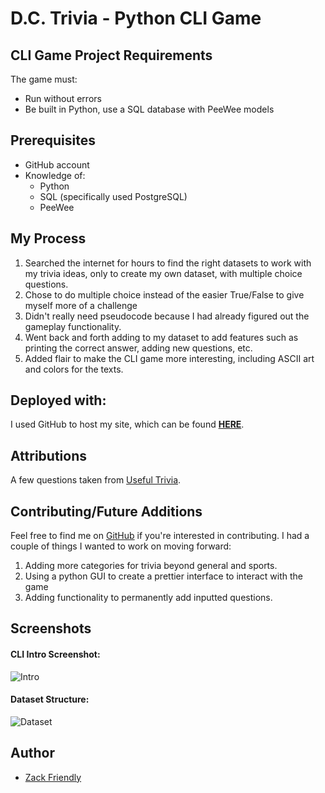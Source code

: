 # D.C. Trivia - Python CLI Game

## CLI Game Project Requirements

The game must:

* Run without errors
* Be built in Python, use a SQL database with PeeWee models


## Prerequisites

- GitHub account
- Knowledge of:
  - Python
  - SQL (specifically used PostgreSQL)
  - PeeWee

## My Process

1. Searched the internet for hours to find the right datasets to work with my trivia ideas, only to create my own dataset, with multiple choice questions.
2. Chose to do multiple choice instead of the easier True/False to give myself more of a challenge
3. Didn't really need pseudocode because I had already figured out the gameplay functionality.
4. Went back and forth adding to my dataset to add features such as printing the correct answer, adding new questions, etc.
5. Added flair to make the CLI game more interesting, including ASCII art and colors for the texts.


## Deployed with:

I used GitHub to host my site, which can be found [**HERE**](https://github.com/zfriendly/python-cli-game).

## Attributions

A few questions taken from [Useful Trivia](https://www.usefultrivia.com/sports_trivia/washington_nationals_trivia.html).

## Contributing/Future Additions

Feel free to find me on [GitHub](https://github.com/zfriendly) if you're interested in contributing. I had a couple of things I wanted to work on moving forward:
1) Adding more categories for trivia beyond general and sports.
2) Using a python GUI to create a prettier interface to interact with the game
3) Adding functionality to permanently add inputted questions.

## Screenshots

#### CLI Intro Screenshot:
![Intro](https://i.imgur.com/ju5HwDC.png)

#### Dataset Structure:
![Dataset](https://i.imgur.com/7ajeUTP.png)

## Author

- [Zack Friendly](https://github.com/zfriendly)